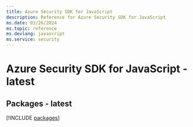 ```yaml
---
title: Azure Security SDK for JavaScript
description: Reference for Azure Security SDK for JavaScript
ms.date: 03/26/2024
ms.topic: reference
ms.devlang: javascript
ms.service: security
---
```

# Azure Security SDK for JavaScript - latest
## Packages - latest
[!INCLUDE [packages](security-index.md)]